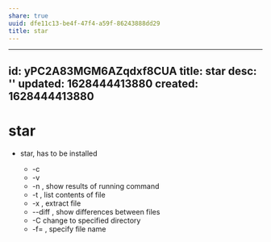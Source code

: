 ```yaml
---
share: true
uuid: dfe11c13-be4f-47f4-a59f-86243888dd29
title: star
---
```

---
id: yPC2A83MGM6AZqdxf8CUA
title: star
desc: ''
updated: 1628444413880
created: 1628444413880
---
# star
*   star, has to be installed
    
    *   \-c
    *   \-v
    *   \-n , show results of running command
    *   \-t , list contents of file
    *   \-x , extract file
    *   \--diff , show differences between files
    *   \-C change to specified directory
    *   \-f= , specify file name
